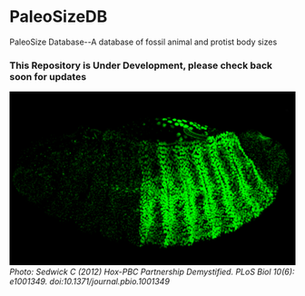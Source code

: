 # PaleoSizeDB
PaleoSize Database--A database of fossil animal and protist body sizes

### This Repository is Under Development, please check back soon for updates
![Sedwick C (2012) Hox-PBC Partnership Demystified. PLoS Biol 10(6): e1001349. doi:10.1371/journal.pbio.1001349](img/drosophila.png)
*Photo: Sedwick C (2012) Hox-PBC Partnership Demystified. PLoS Biol 10(6): e1001349. doi:10.1371/journal.pbio.1001349*
